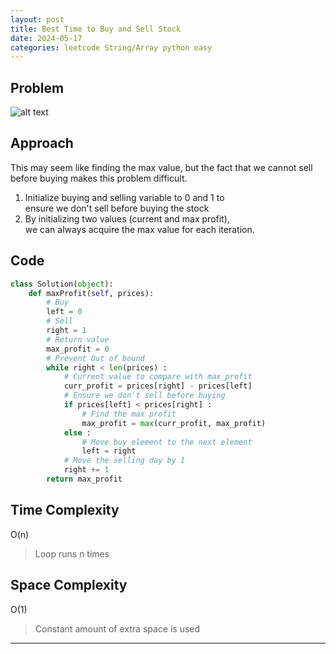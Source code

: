 ```yaml
---
layout: post
title: Best Time to Buy and Sell Stock
date: 2024-05-17
categories: leetcode String/Array python easy
---
```

## Problem
![alt text](/blog/public/img/BuyStock.png)

## Approach
This may seem like finding the max value, but the fact that we cannot sell before buying makes this problem difficult.

1. Initialize buying and selling variable to 0 and 1 to  
ensure we don't sell before buying the stock
2. By initializing two values (current and max profit),  
we can always acquire the max value for each iteration.

## Code
```python
class Solution(object):
    def maxProfit(self, prices):
        # Buy
        left = 0
        # Sell
        right = 1
        # Return value
        max_profit = 0
        # Prevent Out of bound
        while right < len(prices) :
            # Current value to compare with max_profit
            curr_profit = prices[right] - prices[left]
            # Ensure we don't sell before buying
            if prices[left] < prices[right] :
                # Find the max profit
                max_profit = max(curr_profit, max_profit)
            else :
                # Move buy element to the next element
                left = right
            # Move the selling day by 1
            right += 1
        return max_profit
```
## Time Complexity
O(n)
> Loop runs n times

## Space Complexity
O(1)
> Constant amount of extra space is used  

---